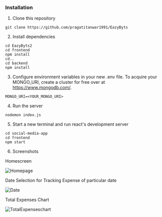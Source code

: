 ### Installation
1) Clone this repository  
```
git clone https://github.com/pragatitanwar1991/EazyByts
```
2) Install dependencies  
```
cd EazyByts2  
cd frontend
npm install
cd..
cd backend
npm install
```
3) Configure environment variables in your new .env file. To acquire your MONGO_URI, create a cluster for free over at https://www.mongodb.com/.
```
MONGO_URI=<YOUR_MONGO_URI> 
```
4) Run the server
```
nodemon index.js
```
5) Start a new terminal and run react's development server
```
cd social-media-app
cd frontend
npm start
```
6) Screenshots



Homescreen


   ![Homepage](https://github.com/user-attachments/assets/0d0c3f36-77d2-4b7d-aba0-8006820b3ba8)


 Date Selection for Tracking Expense of particular date

   ![Date](https://github.com/user-attachments/assets/d74407d5-eea0-463a-bdbc-b709c69c45a7)


Total Expenses Chart

   ![TotalExpenseschart](https://github.com/user-attachments/assets/8789e3cd-a5b7-40f2-8b0c-c419c7eb5789)
